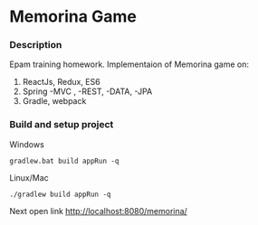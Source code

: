# Memorina Game

### Description

Epam training homework. Implementaion of Memorina game on:

1. ReactJs, Redux, ES6
2. Spring -MVC , -REST, -DATA, -JPA
3. Gradle, webpack


### Build and setup project

Windows
```
gradlew.bat build appRun -q
```
Linux/Mac
```
./gradlew build appRun -q
```

Next open link <http://localhost:8080/memorina/>